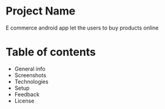 # Project Name

E commerce android app let the users to buy products online

# Table of contents
* General info
* Screenshots
* Technologies
* Setup
* Feedback
* License
